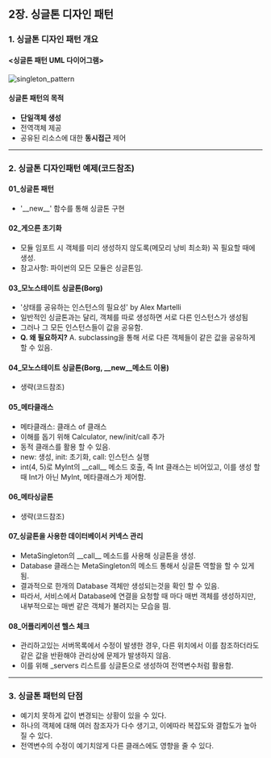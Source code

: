 ## 2장. 싱글톤 디자인 패턴

### 1. 싱글톤 디자인 패턴 개요

#### <싱글톤 패턴 UML 다이어그램>

![singleton_pattern](https://user-images.githubusercontent.com/81678439/158491983-d043b6e6-a442-489b-b91f-98986738e0b8.png)

#### 싱글톤 패턴의 목적

- **단일객체 생성**
- 전역객체 제공
- 공유된 리소스에 대한 **동시접근** 제어

---

### 2. 싱글톤 디자인패턴 예제(코드참조)

#### 01\_싱글톤 패턴

- '\_\_new\_\_' 함수를 통해 싱글톤 구현

#### 02\_게으른 초기화

- 모듈 임포트 시 객체를 미리 생성하지 않도록(메모리 낭비 최소화) 꼭 필요할 때에 생성.
- 참고사항: 파이썬의 모든 모듈은 싱글톤임.

#### 03\_모노스테이트 싱글톤(Borg)

- '상태를 공유하는 인스턴스의 필요성' by Alex Martelli
- 일반적인 싱글톤과는 달리, 객체를 따로 생성하면 서로 다른 인스턴스가 생성됨
- 그러나 그 모든 인스턴스들이 값을 공유함.
- **Q. 왜 필요하지?** A. subclassing을 통해 서로 다른 객체들이 같은 값을 공유하게 할 수 있음.

#### 04\_모노스테이트 싱글톤(Borg, \_\_new\_\_메소드 이용)

- 생략(코드참조)

#### 05\_메타클래스

- 메타클래스: 클래스 of 클래스
- 이해를 돕기 위해 Calculator, new/init/call 추가
- 동적 클래스를 활용 할 수 있음.
- new: 생성, init: 초기화, call: 인스턴스 실행
- int(4, 5)로 MyInt의 \_\_call\_\_ 메소드 호출, 즉 Int 클래스는 비어있고, 이를 생성 할 때 Int가 아닌 MyInt, 메타클래스가 제어함.

#### 06\_메타싱글톤

- 생략(코드참조)

#### 07\_싱글톤을 사용한 데이터베이서 커넥스 관리

- MetaSingleton의 \_\_call\_\_ 메소드를 사용해 싱글톤을 생성.
- Database 클래스는 MetaSingleton의 메소드 통해서 싱글톤 역할을 할 수 있게 됨.
- 결과적으로 한개의 Database 객체만 생성되는것을 확인 할 수 있음.
- 따라서, 서비스에서 Database에 연결을 요청할 때 마다 매번 객체를 생성하지만, 내부적으로는 매번 같은 객체가 불려지는 모습을 띔.

#### 08\_어플리케이션 헬스 체크

- 관리하고있는 서버목록에서 수정이 발생한 경우, 다른 위치에서 이를 참조하더라도 같은 값을 반환해야 관리상에 문제가 발생하지 않음.
- 이를 위해 \_servers 리스트를 싱글톤으로 생성하여 전역변수처럼 활용함.

---

### 3. 싱글톤 패턴의 단점

- 예기치 못하게 값이 변경되는 상황이 있을 수 있다.
- 하나의 객체에 대해 여러 참조자가 다수 생기고, 이에따라 복잡도와 결합도가 높아질 수 있다.
- 전역변수의 수정이 예기치않게 다른 클래스에도 영향을 줄 수 있다.
